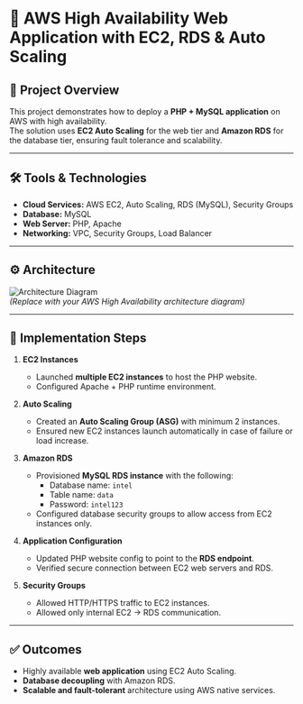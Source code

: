 # 🚀 AWS High Availability Web Application with EC2, RDS & Auto Scaling

## 📌 Project Overview
This project demonstrates how to deploy a **PHP + MySQL application** on AWS with high availability.  
The solution uses **EC2 Auto Scaling** for the web tier and **Amazon RDS** for the database tier, ensuring fault tolerance and scalability.  

---

## 🛠️ Tools & Technologies
- **Cloud Services:** AWS EC2, Auto Scaling, RDS (MySQL), Security Groups  
- **Database:** MySQL  
- **Web Server:** PHP, Apache  
- **Networking:** VPC, Security Groups, Load Balancer  

---

## ⚙️ Architecture
![Architecture Diagram](screenshots/architecture.png)  
*(Replace with your AWS High Availability architecture diagram)*  

---

## 🚀 Implementation Steps
1. **EC2 Instances**
   - Launched **multiple EC2 instances** to host the PHP website.  
   - Configured Apache + PHP runtime environment.  

2. **Auto Scaling**
   - Created an **Auto Scaling Group (ASG)** with minimum 2 instances.  
   - Ensured new EC2 instances launch automatically in case of failure or load increase.  

3. **Amazon RDS**
   - Provisioned **MySQL RDS instance** with the following:  
     - Database name: `intel`  
     - Table name: `data`  
     - Password: `intel123`  
   - Configured database security groups to allow access from EC2 instances only.  

4. **Application Configuration**
   - Updated PHP website config to point to the **RDS endpoint**.  
   - Verified secure connection between EC2 web servers and RDS.  

5. **Security Groups**
   - Allowed HTTP/HTTPS traffic to EC2 instances.  
   - Allowed only internal EC2 → RDS communication.

---

## ✅ Outcomes
- Highly available **web application** using EC2 Auto Scaling.  
- **Database decoupling** with Amazon RDS.  
- **Scalable and fault-tolerant** architecture using AWS native services.

